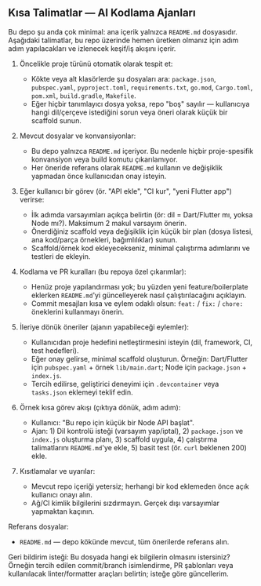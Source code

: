 ## Kısa Talimatlar — AI Kodlama Ajanları

Bu depo şu anda çok minimal: ana içerik yalnızca `README.md` dosyasıdır. Aşağıdaki talimatlar, bu repo üzerinde hemen üretken olmanız için adım adım yapılacakları ve izlenecek keşif/iş akışını içerir.

1. Öncelikle proje türünü otomatik olarak tespit et:
   - Kökte veya alt klasörlerde şu dosyaları ara: `package.json`, `pubspec.yaml`, `pyproject.toml`, `requirements.txt`, `go.mod`, `Cargo.toml`, `pom.xml`, `build.gradle`, `Makefile`.
   - Eğer hiçbir tanımlayıcı dosya yoksa, repo "boş" sayılır — kullanıcıya hangi dil/çerçeve istediğini sorun veya öneri olarak küçük bir scaffold sunun.

2. Mevcut dosyalar ve konvansiyonlar:
   - Bu depo yalnızca `README.md` içeriyor. Bu nedenle hiçbir proje-spesifik konvansiyon veya build komutu çıkarılamıyor.
   - Her öneride referans olarak `README.md` kullanın ve değişiklik yapmadan önce kullanıcıdan onay isteyin.

3. Eğer kullanıcı bir görev (ör. "API ekle", "CI kur", "yeni Flutter app") verirse:
   - İlk adımda varsayımları açıkça belirtin (ör: dil = Dart/Flutter mı, yoksa Node mı?). Maksimum 2 makul varsayım önerin.
   - Önerdiğiniz scaffold veya değişiklik için küçük bir plan (dosya listesi, ana kod/parça örnekleri, bağımlılıklar) sunun.
   - Scaffold/örnek kod ekleyecekseniz, minimal çalıştırma adımlarını ve testleri de ekleyin.

4. Kodlama ve PR kuralları (bu repoya özel çıkarımlar):
   - Henüz proje yapılandırması yok; bu yüzden yeni feature/boilerplate eklerken `README.md`'yi güncelleyerek nasıl çalıştırılacağını açıklayın.
   - Commit mesajları kısa ve eylem odaklı olsun: `feat:` / `fix:` / `chore:` öneklerini kullanmayı önerin.

5. İleriye dönük öneriler (ajanın yapabileceği eylemler):
   - Kullanıcıdan proje hedefini netleştirmesini isteyin (dil, framework, CI, test hedefleri).
   - Eğer onay gelirse, minimal scaffold oluşturun. Örneğin: Dart/Flutter için `pubspec.yaml` + örnek `lib/main.dart`; Node için `package.json` + `index.js`.
   - Tercih edilirse, geliştirici deneyimi için `.devcontainer` veya `tasks.json` eklemeyi teklif edin.

6. Örnek kısa görev akışı (çıktıya dönük, adım adım):
   - Kullanıcı: "Bu repo için küçük bir Node API başlat".
   - Ajan: 1) Dil kontrolü isteği (varsayım yap/iptal), 2) `package.json` ve `index.js` oluşturma planı, 3) scaffold uygula, 4) çalıştırma talimatlarını `README.md`'ye ekle, 5) basit test (ör. `curl` beklenen 200) ekle.

7. Kısıtlamalar ve uyarılar:
   - Mevcut repo içeriği yetersiz; herhangi bir kod eklemeden önce açık kullanıcı onayı alın.
   - Ağ/CI kimlik bilgilerini sızdırmayın. Gerçek dışı varsayımlar yapmaktan kaçının.

Referans dosyalar:
- `README.md` — depo kökünde mevcut, tüm önerilerde referans alın.

Geri bildirim isteği: Bu dosyada hangi ek bilgilerin olmasını istersiniz? Örneğin tercih edilen commit/branch isimlendirme, PR şablonları veya kullanılacak linter/formatter araçları belirtin; isteğe göre güncellerim.
